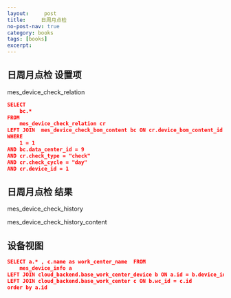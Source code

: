 ```yaml
---
layout:     post
title:     日周月点检
no-post-nav: true
category: books
tags: [books]
excerpt: 
---
```


## 日周月点检 设置项

mes_device_check_relation

```json
SELECT
	bc.*
FROM
	mes_device_check_relation cr 
LEFT JOIN  mes_device_check_bom_content bc ON cr.device_bom_content_id = bc.id
WHERE
	1 = 1
AND bc.data_center_id = 9
AND cr.check_type = "check"
AND cr.check_cycle = "day"
AND cr.device_id = 1
```



## 日周月点检 结果

mes_device_check_history

mes_device_check_history_content





## 设备视图

```json
SELECT a.* , c.name as work_center_name  FROM
	mes_device_info a
LEFT JOIN cloud_backend.base_work_center_device b ON a.id = b.device_id
LEFT JOIN cloud_backend.base_work_center c ON b.wc_id = c.id 
order by a.id

```



